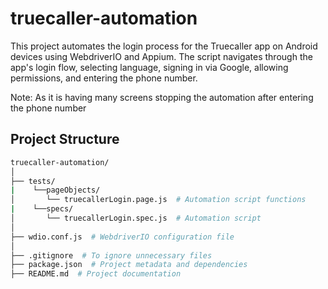 # truecaller-automation

This project automates the login process for the Truecaller app on Android devices using WebdriverIO and Appium. 
The script navigates through the app's login flow, selecting language, signing in via Google, allowing permissions, and entering the phone number.

Note: As it is having many screens stopping the automation after entering the phone number

## Project Structure

```bash
truecaller-automation/
│
├── tests/
|    └──pageObjects/
│       └── truecallerLogin.page.js  # Automation script functions
|    └──specs/
│       └── truecallerLogin.spec.js  # Automation script
│
├── wdio.conf.js  # WebdriverIO configuration file
│
├── .gitignore  # To ignore unnecessary files
├── package.json  # Project metadata and dependencies
├── README.md  # Project documentation
